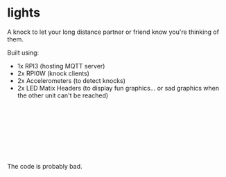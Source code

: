 # lights

A knock to let your long distance partner or friend know you're thinking of them.



Built using:
- 1x RPI3 (hosting MQTT server)
- 2x RPI0W (knock clients)
- 2x Accelerometers (to detect knocks)
- 2x LED Matix Headers (to display fun graphics... or sad graphics when the other unit can't be reached)

<br/>
<br/>
<br/>
<br/>
<br/>
<br/>
<br/>

The code is probably bad.
